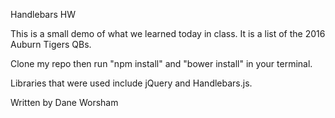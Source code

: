 Handlebars HW

This is a small demo of what we learned today in class. It is a list of the 2016 Auburn Tigers QBs.

Clone my repo then run "npm install" and "bower install" in your terminal.

Libraries that were used include jQuery and Handlebars.js.

Written by Dane Worsham
